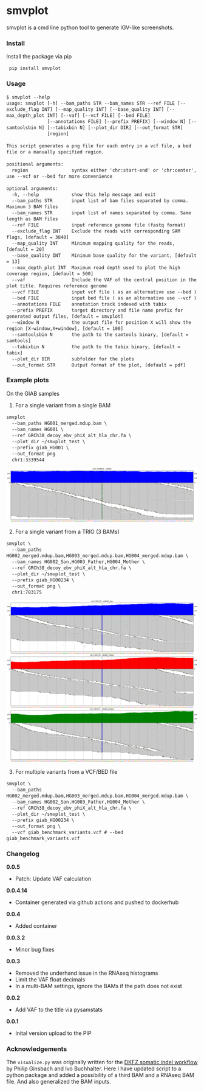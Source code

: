 # smvplot
smvplot is a cmd line python tool to generate IGV-like screenshots.

### Install
Install the package via pip

```
 pip install smvplot
```

### Usage
```
$ smvplot --help
usage: smvplot [-h] --bam_paths STR --bam_names STR --ref FILE [--exclude_flag INT] [--map_quality INT] [--base_quality INT] [--max_depth_plot INT] [--vaf] [--vcf FILE] [--bed FILE]
               [--annotations FILE] [--prefix PREFIX] [--window N] [--samtoolsbin N] [--tabixbin N] [--plot_dir DIR] [--out_format STR]
               [region]

This script generates a png file for each entry in a vcf file, a bed file or a manually specified region.

positional arguments:
  region                syntax either 'chr:start-end' or 'chr:center', use --vcf or --bed for more convenience

optional arguments:
  -h, --help            show this help message and exit
  --bam_paths STR       input list of bam files separated by comma. Maximum 3 BAM files
  --bam_names STR       input list of names separated by comma. Same length as BAM files
  --ref FILE            input reference genome file (fastq format)
  --exclude_flag INT    Exclude the reads with corresponding SAM flags, [default = 3840]
  --map_quality INT     Minimum mapping quality for the reads, [default = 20]
  --base_quality INT    Minimum base quality for the variant, [default = 13]
  --max_depth_plot INT  Maximum read depth used to plot the high coverage region, [default = 500]
  --vaf                 Include the VAF of the central position in the plot title. Requires reference genome
  --vcf FILE            input vcf file ( as an alternative use --bed )
  --bed FILE            input bed file ( as an alternative use --vcf )
  --annotations FILE    annotation track indexed with tabix
  --prefix PREFIX       target directory and file name prefix for generated output files, [default = smvplot]
  --window N            the output file for position X will show the region [X-window,X+window], [default = 100]
  --samtoolsbin N       the path to the samtools binary, [default = samtools]
  --tabixbin N          the path to the tabix binary, [default = tabix]
  --plot_dir DIR        subfolder for the plots
  --out_format STR      Output format of the plot, [default = pdf]
```

### Example plots
On the GIAB samples

1. For a single variant from a single BAM
```
smvplot 
  --bam_paths HG001_merged.mdup.bam \
  --bam_names HG001 \
  --ref GRCh38_decoy_ebv_phiX_alt_hla_chr.fa \
  --plot_dir ~/smvplot_test \
  --prefix giab_HG001 \
  --out_format png
  chr1:3339544
```
![](examples/giab_HG001_chr1_3339544.png)

2. For a single variant from a TRIO (3 BAMs)

```
smvplot \
  --bam_paths HG002_merged.mdup.bam,HG003_merged.mdup.bam,HG004_merged.mdup.bam \
  --bam_names HG002_Son,HG003_Father,HG004_Mother \
  --ref GRCh38_decoy_ebv_phiX_alt_hla_chr.fa \
  --plot_dir ~/smvplot_test \
  --prefix giab_HG00234 \
  --out_format png \
  chr1:783175
```
![](examples/giab_HG00234_chr1_783175.png)

3. For multiple variants from a VCF/BED file

```
smvplot \
  --bam_paths HG002_merged.mdup.bam,HG003_merged.mdup.bam,HG004_merged.mdup.bam \
  --bam_names HG002_Son,HG003_Father,HG004_Mother \
  --ref GRCh38_decoy_ebv_phiX_alt_hla_chr.fa \
  --plot_dir ~/smvplot_test \
  --prefix giab_HG00234 \
  --out_format png \
  --vcf giab_benchmark_variants.vcf # --bed giab_benchmark_variants.vcf
```
### Changelog

**0.0.5**
- Patch: Update VAF calculation

**0.0.4.14**
- Container generated via github actions and pushed to dockerhub

**0.0.4**
- Added container

**0.0.3.2**
- Minor bug fixes

**0.0.3**
- Removed the underhand issue in the RNAseq histograms
- Limit the VAF float decimals
- In a multi-BAM settings, ignore the BAMs if the path does not exist

**0.0.2**
- Add VAF to the title via pysamstats

**0.0.1**
- Inital version upload to the PIP 

### Acknowledgements
The `visualize.py` was originally written for the [DKFZ somatic indel workflow](https://github.com/DKFZ-ODCF/IndelCallingWorkflow) by Philip Ginsbach and Ivo Buchhalter. Here I have updated script to a python package and added a possibility of a third BAM and a RNAseq BAM file. And also generalized the BAM inputs.
